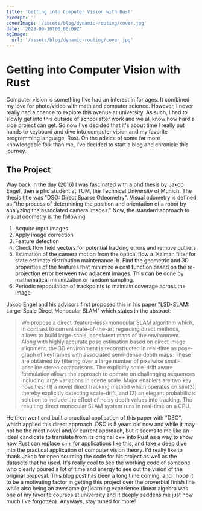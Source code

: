 ```yaml
---
title: 'Getting into Computer Vision with Rust'
excerpt: ''
coverImage: '/assets/blog/dynamic-routing/cover.jpg'
date: '2023-09-10T00:00:00Z'
ogImage:
  url: '/assets/blog/dynamic-routing/cover.jpg'
---
```


# Getting into Computer Vision with Rust

Computer vision is something I've had an interest in for ages. It combined my
love for photo/video with math and computer science. However, I never really had
a chance to explore this avenue at university. As such, I had to slowly get into
this outside of school after work and we all know how hard a side project can
get. So now I've decided that it's about time I really put hands to keyboard and
dive into computer vision and my favorite programming language, Rust. On the
advice of some far more knowledgable folk than me, I've decided to start a blog
and chronicle this journey.

## The Project

Way back in the day (2016) I was fascinated with a phd thesis by Jakob Engel,
then a phd student at TUM, the Technical University of Munich. The thesis title
was "DSO: Direct Sparse Odeometry". Visual odometry is defined as "the process
of determining the position and orientation of a robot by analyzing the
associated camera images." Now, the standard approach to visual odometry is the
following:
1. Acquire input images
2. Apply image correction
3. Feature detection
4. Check flow field vectors for potential tracking errors and remove outliers
5. Estimation of the camera motion from the optical flow
  a. Kalman filter for state estimate distribution maintenance.
  b. Find the geometric and 3D properties of the features that minimize a cost
     function based on the re-projection error between two adjacent images. This
     can be done by mathematical minimization or random sampling. 
6. Periodic repopulation of trackpoints to maintain coverage across the image

Jakob Engel and his advisors first proposed this in his paper "LSD-SLAM:
Large-Scale Direct Monocular SLAM" which states in the abstract:

> We propose a direct (feature-less) monocular SLAM algorithm which, in contrast
to current state-of-the-art regarding direct methods, allows to build
large-scale, consistent maps of the environment. Along with highly accurate pose
estimation based on direct image alignment, the 3D environment is reconstructed
in real-time as pose-graph of keyframes with associated semi-dense depth maps.
These are obtained by filtering over a large number of pixelwise small-baseline
stereo comparisons. The explicitly scale-drift aware formulation allows the
approach to operate on challenging sequences including large variations in scene
scale. Major enablers are two key novelties: (1) a novel direct tracking method
which operates on sim(3), thereby explicitly detecting scale-drift, and (2) an
elegant probabilistic solution to include the effect of noisy depth values into
tracking. The resulting direct monocular SLAM system runs in real-time on a CPU.

He then went and built a practical application of this paper with "DSO", which
applied this direct approach. DSO is 5 years old now and while it may not be the
most novel and/or current approach, but it seems to me like an ideal candidate
to translate from its original c++ into Rust as a way to show how Rust can
replace c++ for applications like this, and take a deep dive into the practical
application of computer vision theory. I'd really like to thank Jakob for open
sourcing the code for his project as well as the datasets that he used. It's
really cool to see the working code of someone who clearly poured a lot of time
and energy to see out the vision of the original proposal. This blog post has
been a long time coming, and I hope it to be a motivating factor in getting this
project over the proverbial finish line while also being an awesome (re)learning
experience (linear algebra was one of my favorite courses at university and it
deeply saddens me just how much I've forgotten). Anyways, stay tuned for more!
